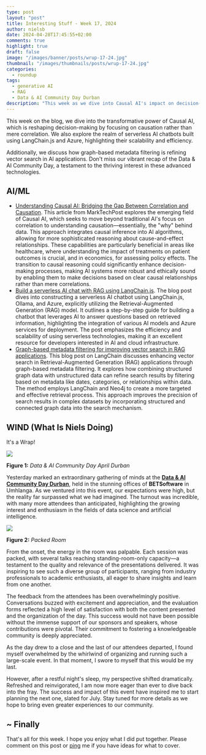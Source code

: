 ```yaml
---
type: post
layout: "post"
title: Interesting Stuff - Week 17, 2024
author: nielsb
date: 2024-04-28T17:45:55+02:00
comments: true
highlight: true
draft: false
image: "/images/banner/posts/wrup-17-24.jpg"
thumbnail: "/images/thumbnails/posts/wrup-17-24.jpg"
categories:
  - roundup
tags:
  - generative AI
  - RAG
  - Data & AI Community Day Durban
description: "This week as we dive into Causal AI's impact on decision-making, the rise of serverless AI chatbots using LangChain.js and Azure, and the precision of vector search through graph-based metadata filtering. Plus, get a recap of the thrilling Data & AI Community Day! Dive into the full insights."
---
```


This week on the blog, we dive into the transformative power of Causal AI, which is reshaping decision-making by focusing on causation rather than mere correlation. We also explore the realm of serverless AI chatbots built using LangChain.js and Azure, highlighting their scalability and efficiency. 

Additionally, we discuss how graph-based metadata filtering is refining vector search in AI applications. Don't miss our vibrant recap of the Data & AI Community Day, a testament to the thriving interest in these advanced technologies.

<!--more-->

## AI/ML

* [Understanding Causal AI: Bridging the Gap Between Correlation and Causation][1]. This article from MarkTechPost explores the emerging field of Causal AI, which seeks to move beyond traditional AI's focus on correlation to understanding causation—essentially, the "why" behind data. This approach integrates causal inference into AI algorithms, allowing for more sophisticated reasoning about cause-and-effect relationships. These capabilities are particularly beneficial in areas like healthcare, where understanding the impact of treatments on patient outcomes is crucial, and in economics, for assessing policy effects. The transition to causal reasoning could significantly enhance decision-making processes, making AI systems more robust and ethically sound by enabling them to make decisions based on clear causal relationships rather than mere correlations.
* [Build a serverless AI chat with RAG using LangChain.js][2]. The blog post dives into constructing a serverless AI chatbot using LangChain.js, Ollama, and Azure, explicitly utilizing the Retrieval-Augmented Generation (RAG) model. It outlines a step-by-step guide for building a chatbot that leverages AI to answer questions based on retrieved information, highlighting the integration of various AI models and Azure services for deployment. The post emphasizes the efficiency and scalability of using serverless technologies, making it an excellent resource for developers interested in AI and cloud infrastructure.
* [Graph-based metadata filtering for improving vector search in RAG applications][3]. This blog post on LangChain discusses enhancing vector search in Retrieval-Augmented Generation (RAG) applications through graph-based metadata filtering. It explores how combining structured graph data with unstructured data can refine search results by filtering based on metadata like dates, categories, or relationships within data. The method employs LangChain and Neo4j to create a more targeted and effective retrieval process. This approach improves the precision of search results in complex datasets by incorporating structured and connected graph data into the search mechanism.

## WIND (What Is Niels Doing)

It's a Wrap!

![](/images/posts/event-logo.jpg)

**Figure 1:** *Data & AI Community Day April Durban*

Yesterday marked an extraordinary gathering of minds at the [**Data & AI Community Day Durban**][4], held in the stunning offices of **BETSoftware** in Umhlanga. As we ventured into this event, our expectations were high, but the reality far surpassed what we had imagined. The turnout was incredible, with many more attendees than anticipated, highlighting the growing interest and enthusiasm in the fields of data science and artificial intelligence.

![](/images/posts/packed-room.jpg)

**Figure 2:** *Packed Room*

From the onset, the energy in the room was palpable. Each session was packed, with several talks reaching standing-room-only capacity—a testament to the quality and relevance of the presentations delivered. It was inspiring to see such a diverse group of participants, ranging from industry professionals to academic enthusiasts, all eager to share insights and learn from one another.

The feedback from the attendees has been overwhelmingly positive. Conversations buzzed with excitement and appreciation, and the evaluation forms reflected a high level of satisfaction with both the content presented and the organization of the day. This success would not have been possible without the immense support of our sponsors and speakers, whose contributions were pivotal. Their commitment to fostering a knowledgeable community is deeply appreciated.

As the day drew to a close and the last of our attendees departed, I found myself overwhelmed by the whirlwind of organizing and running such a large-scale event. In that moment, I swore to myself that this would be my last. 

However, after a restful night's sleep, my perspective shifted dramatically. Refreshed and reinvigorated, I am now more eager than ever to dive back into the fray. The success and impact of this event have inspired me to start planning the next one, slated for July. Stay tuned for more details as we hope to bring even greater experiences to our community.

## ~ Finally

That's all for this week. I hope you enjoy what I did put together. Please comment on this post or [ping][ma] me if you have ideas for what to cover.

[ma]: mailto:niels.it.berglund@gmail.com
[mp]: https://blog.acolyer.org
[iq]: https://www.infoq.com/
[ew]: http://sqlonice.com/
[re]: http://blog.revolutionanalytics.com
[sqsk]: https://www.sqlskills.com
[mdaveyblog]: https://mdavey.wordpress.com/
[charlblog]: https://charlla.com/

[jovpop]: https://twitter.com/JovanPop_MSFT
[bobw]: https://twitter.com/bobwardms
[revod]: https://twitter.com/revodavid
[lonny]: https://twitter.com/sqL_handLe
[ewtw]: https://twitter.com/sqlOnIce
[buckw]: https://twitter.com/BuckWoodyMSFT
[mattw]: https://twitter.com/matthewwarren
[murba]: https://twitter.com/muratdemirbas
[daveda]: https://twitter.com/davidthecoder
[adcol]: https://twitter.com/adriancolyer
[jesrod]: https://twitter.com/jrdothoughts
[tomaz]: https://twitter.com/tomaz_tsql
[dataart]: https://twitter.com/dataartisans
[luis]: https://twitter.com/luis_de_sousa
[benstop]: https://twitter.com/benstopford
[conflu]: https://twitter.com/confluentinc
[tylert]: https://twitter.com/tyler_treat
[andrewng]: https://twitter.com/AndrewYNg
[lawr]: https://twitter.com/bytezn
[jue]: https://twitter.com/b0rk
[yan]: https://twitter.com/theburningmonk
[danny]: https://twitter.com/g9yuayon
[rmoff]: https://www.linkedin.com/in/robinmoffatt/
[ryansw]: https://twitter.com/ryanswanstrom
[pabloc]: https://twitter.com/pabloc_ds
[mklep]: https://twitter.com/martinkl
[mdavey]: https://twitter.com/matt_davey
[jboner]: https://twitter.com/jboner
[joeduff]: https://twitter.com/funcOfJoe
[charl]: https://twitter.com/charllamprecht
[dbricks]: https://twitter.com/databricks
[adsit]: https://twitter.com/SitnikAdam
[vicky]: https://twitter.com/vickyharp
[dscentral]: https://twitter.com/DataScienceCtrl
[natemc]: https://twitter.com/natemcmaster
[ads]: https://twitter.com/azuredatastudio
[travw]: https://twitter.com/radtravis
[emilk]: https://twitter.com/IsTheArchitect
[netflx]: https://netflixtechblog.com/
[hubert]: https://www.linkedin.com/in/hkdulay/
[jserra]: https://www.linkedin.com/in/jamesserra/

[1]: https://www.marktechpost.com/2024/04/20/understanding-causal-ai-bridging-the-gap-between-correlation-and-causation/
[2]: https://techcommunity.microsoft.com/t5/apps-on-azure-blog/build-a-serverless-ai-chat-with-rag-using-langchain-js/ba-p/4111041
[3]: https://blog.langchain.dev/graph-based-metadata-filtering-for-improving-vector-search-in-rag-applications/
[4]: https://aimldatadurban.org/events/2024/data-ai-community-day-dbn-1/
